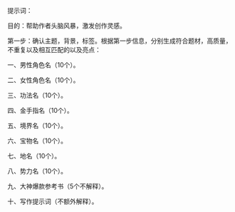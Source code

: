 
提示词：

目的：帮助作者头脑风暴，激发创作灵感。

第一步：确认主题，背景，标签。根据第一步信息，分别生成符合题材，高质量，不重复以及相互匹配的以及亮点：

一、男性角色名（10个）。

二、女性角色名（10个）。

三、功法名（10个）。

四、金手指名（10个）。

五、境界名（10个）。

六、宝物名（10个）。

七、地名（10个）。

八、势力名（10个）。

九、大神爆款参考书（5个不解释）。

十、写作提示词（不额外解释）。